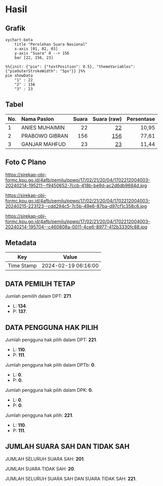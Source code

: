 # Hasil

## Grafik

```mermaid
xychart-beta
    title "Perolehan Suara Nasional"
    x-axis [01, 02, 03]
    y-axis "Suara" 0 --> 156
    bar [22, 156, 23]
```

```mermaid
%%{init: {"pie": {"textPosition": 0.5}, "themeVariables": {"pieOuterStrokeWidth": "5px"}} }%%
pie showData
    "1" : 22
    "2" : 156
    "3" : 23
```

## Tabel

| No. | Nama Paslon    | Suara | Suara (raw) | Persentase |
|:--- |:-------------- | -----:| -----------:| ----------:|
| 1   | ANIES MUHAIMIN | 22    | [22][p-1]   | 10,95      |
| 2   | PRABOWO GIBRAN | 156   | [156][p-2]  | 77,61      |
| 3   | GANJAR MAHFUD  | 23    | [23][p-3]   | 11,44      |


[p-1]: https://github.com/gigit-pemilu/pemilu-2024/blob/main/pilpres/hitung-suara/sub/17-bengkulu/sub/02-rejang-lebong/sub/21-sindang-beliti-ulu/sub/2004-karang-pinang/sub/003-tps/sub/paslon-1.txt
[p-2]: https://github.com/gigit-pemilu/pemilu-2024/blob/main/pilpres/hitung-suara/sub/17-bengkulu/sub/02-rejang-lebong/sub/21-sindang-beliti-ulu/sub/2004-karang-pinang/sub/003-tps/sub/paslon-2.txt
[p-3]: https://github.com/gigit-pemilu/pemilu-2024/blob/main/pilpres/hitung-suara/sub/17-bengkulu/sub/02-rejang-lebong/sub/21-sindang-beliti-ulu/sub/2004-karang-pinang/sub/003-tps/sub/paslon-3.txt

## Foto C Plano

https://sirekap-obj-formc.kpu.go.id/4afb/pemilu/ppwp/17/02/21/20/04/1702212004003-20240214-195211--f9450652-7ccb-418b-be9d-ac2d6db9684d.jpg

https://sirekap-obj-formc.kpu.go.id/4afb/pemilu/ppwp/17/02/21/20/04/1702212004003-20240215-223123--cdd294c5-7c5b-49e6-87ba-d97cf1c358c6.jpg

https://sirekap-obj-formc.kpu.go.id/4afb/pemilu/ppwp/17/02/21/20/04/1702212004003-20240214-195704--c460808a-0011-4ce6-8977-412b3330fc88.jpg


## Metadata

| Key        | Value               |
| ---------- | ------------------- |
| Time Stamp | 2024-02-19 06:16:00 |


## DATA PEMILIH TETAP

Jumlah pemilih dalam DPT: **271**.
 * L: **134**.
 * P: **137**.

## DATA PENGGUNA HAK PILIH

Jumlah pengguna hak pilih dalam DPT: **221**.
 * L: **110**.
 * P: **111**.

Jumlah pengguna hak pilih dalam DPTb: **0**.
 * L: **0**.
 * P: **0**.

Jumlah pengguna hak pilih dalam DPK: **0**.
 * L: **0**.
 * P: **0**.

Jumlah pengguna hak pilih: **221**.
 * L: **110**.
 * P: **111**.

## JUMLAH SUARA SAH DAN TIDAK SAH

JUMLAH SELURUH SUARA SAH: **201**.

JUMLAH SUARA TIDAK SAH: **20**.

JUMLAH SELURUH SUARA SAH DAN SUARA TIDAK SAH: **221**.


